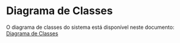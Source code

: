# Diagrama de Classes
O diagrama de classes do sistema está disponível neste documento:
[Diagrama de Classes](./assets/modelagem/diagrama-classes.png)